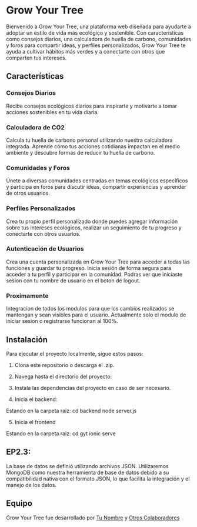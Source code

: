 # Grow Your Tree

Bienvenido a Grow Your Tree, una plataforma web diseñada para ayudarte a adoptar un estilo de vida más ecológico y sostenible. Con características como consejos diarios, una calculadora de huella de carbono, comunidades y foros para compartir ideas, y perfiles personalizados, Grow Your Tree te ayuda a cultivar hábitos más verdes y a conectarte con otros que comparten tus intereses.

## Características

### Consejos Diarios
Recibe consejos ecológicos diarios para inspirarte y motivarte a tomar acciones sostenibles en tu vida diaria.

### Calculadora de CO2
Calcula tu huella de carbono personal utilizando nuestra calculadora integrada. Aprende cómo tus acciones cotidianas impactan en el medio ambiente y descubre formas de reducir tu huella de carbono.

### Comunidades y Foros
Únete a diversas comunidades centradas en temas ecológicos específicos y participa en foros para discutir ideas, compartir experiencias y aprender de otros usuarios.

### Perfiles Personalizados
Crea tu propio perfil personalizado donde puedes agregar información sobre tus intereses ecológicos, realizar un seguimiento de tu progreso y conectarte con otros usuarios.

### Autenticación de Usuarios
Crea una cuenta personalizada en Grow Your Tree para acceder a todas las funciones y guardar tu progreso. Inicia sesión de forma segura para acceder a tu perfil y participar en la comunidad. Podras ver que iniciaste sesion con tu nombre de usuario en el boton de logout.

### Proximamente
Integracion de todos los modulos para que los cambios realizados se mantengan y sean visibles para el usuario. Actualmente solo el modulo de iniciar sesion o registrarse funcionan al 100%.

## Instalación

Para ejecutar el proyecto localmente, sigue estos pasos:

1. Clona este repositorio o descarga el .zip.

2. Navega hasta el directorio del proyecto:


3. Instala las dependencias del proyecto en caso de ser necesario.

4. Inicia el backend:

Estando en la carpeta raiz:
cd backend
node server.js

5. Inicia el frontend

Estando en la carpeta raiz:
cd gyt
ionic serve
## EP2.3:
La base de datos se definió utilizando archivos JSON. Utilizaremos MongoDB como nuestra herramienta de base de datos debido a su compatibilidad nativa con el formato JSON, lo que facilita la integración y el manejo de los datos.

## Equipo

Grow Your Tree fue desarrollado por [Tu Nombre](https://github.com/K4pocha) y [Otros Colaboradores](https://github.com/nidiabugueno/)
